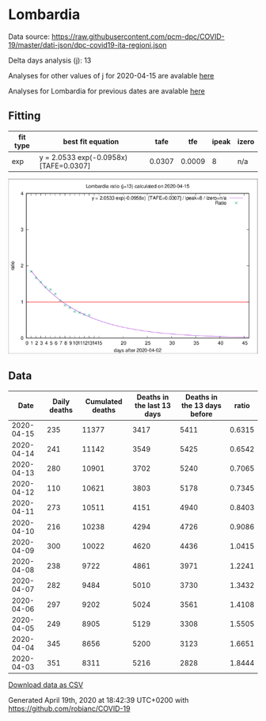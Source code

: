 # Lombardia

Data source: https://raw.githubusercontent.com/pcm-dpc/COVID-19/master/dati-json/dpc-covid19-ita-regioni.json

Delta days analysis (j): 13

Analyses for other values of j for 2020-04-15 are avalable [here](../2020-04-15/README.md)

Analyses for Lombardia for previous dates are avalable [here](../README.md)

## Fitting 
|fit type|best fit equation|tafe|tfe|ipeak|izero|
|-------|-----|--------|------|---|---|
|exp|y = 2.0533 exp(-0.0958x)  [TAFE=0.0307]|0.0307|0.0009|8|n/a|

![Plot](COVID-19_lombardia_j13_2020-04-15.png)

## Data
|Date|Daily deaths|Cumulated deaths|Deaths in the last 13 days|Deaths in the 13 days before|ratio|
|----|----------|-----------|-------|--------------------|-----|
|2020-04-15|235|11377|3417|5411|0.6315|
|2020-04-14|241|11142|3549|5425|0.6542|
|2020-04-13|280|10901|3702|5240|0.7065|
|2020-04-12|110|10621|3803|5178|0.7345|
|2020-04-11|273|10511|4151|4940|0.8403|
|2020-04-10|216|10238|4294|4726|0.9086|
|2020-04-09|300|10022|4620|4436|1.0415|
|2020-04-08|238|9722|4861|3971|1.2241|
|2020-04-07|282|9484|5010|3730|1.3432|
|2020-04-06|297|9202|5024|3561|1.4108|
|2020-04-05|249|8905|5129|3308|1.5505|
|2020-04-04|345|8656|5200|3123|1.6651|
|2020-04-03|351|8311|5216|2828|1.8444|

[Download data as CSV](COVID-19_lombardia_j13_2020-04-15.csv)

Generated April 19th, 2020 at 18:42:39 UTC+0200 with https://github.com/robianc/COVID-19
